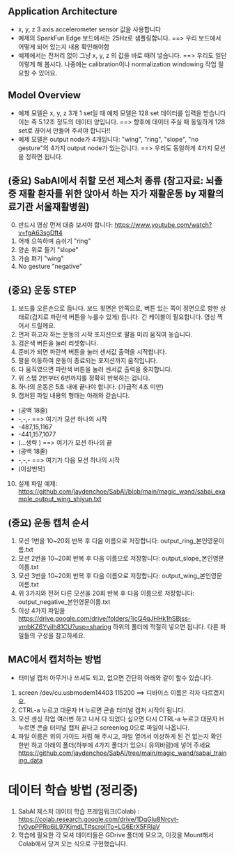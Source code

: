 


## Application Architecture
- x, y, z 3 axis accelerometer sensor 값을 사용합니다
- 예제의 SparkFun Edge 보드에서는 25Hz로 샘플링합니다. ==> 우리 보드에서 어떻게 되어 있는지 내용 확인해야함
- 예제에서는 전처리 없이 그냥 x, y, z 의 값을 바로 때려 넣습니다. ==> 우리도 일단 이렇게 해 봅시다. 나중에는 calibration이나 normalization windowing 작업 필요할 수 있어요.

## Model Overview
- 예제 모델은 x, y, z 3개 1 set일 때 예제 모델은 128 set 데이터를 입력을 받습니다 이는 즉 5.12초 정도의 데이터 양입니다. ==> 향후에 데이터 주실 때 동일하게 128 set로 끊어서 만들어 주셔야 합니다!!
- 예제 모델은 output node가 4개입니다: "wing", "ring", "slope", "no gesture"의 4가지 output node가 있는겁니다. ==> 우리도 동일하게 4가지 모션을 정하면 됩니다. 

## (중요) SabAI에서 취할 모션 제스처 종류 (참고자료: 뇌졸중 재활 환자를 위한 앉아서 하는 자가 재활운동 by 재활의료기관 서울재활병원)
0) 반드시 영상 먼저 대충 보셔야 합니다: https://www.youtube.com/watch?v=fgA63sgDft4
1) 어깨 으쓱하며 숨쉬기 "ring"
2) 양손 위로 들기 "slope"
3) 가슴 펴기 "wing"
4) No gesture "negative"

## (중요) 운동 STEP
1) 보드를 오른손으로 듭니다. 보드 윗면은 안쪽으로, 버튼 있는 쪽이 정면으로 향한 상태로(검지로 파란색 버튼을 누를수 있게) 듭니다. 긴 케이블이 필요합니다. 영상 찍어서 드릴께요.
2) 먼저 하고자 하는 운동의 시작 포지션으로 팔을 미리 움직여 놓습니다.
3) 검은색 버튼을 눌러 리셋합니다.
4) 준비가 되면 파란색 버튼을 눌러 센서값 출력을 시작합니다.
5) 팔을 이동하여 운동이 종료되는 포지션까지 움직입니다.
6) 다 움직였으면 파란색 버튼을 눌러 센서값 출력을 중지합니다.
7) 위 스텝 2번부터 6번까지를 정확히 반복하는 겁니다.
8) 하나의 운동은 5초 내에 끝나야 합니다. (가급적 4초 미만)
9) 캡처된 파일 내용의 형태는 아래와 같습니다.
* (공백 18줄)
* -,-,-  ==> 여기가 모션 하나의 시작
* -487,15,1167
* -441,157,1077
* (...생략 ) ==> 여기가 모션 하나의 끝
* (공백 18줄)
* -,-,- ==> 여기가 다음 모션 하나의 시작
* (이상반복)
10) 실제 파일 예제: https://github.com/jaydenchoe/SabAI/blob/main/magic_wand/sabai_example_output_wing_shiyun.txt

## (중요) 운동 캡처 순서
1) 모션 1번을 10~20회 반복 후 다음 이름으로 저장합니다: output_ring_본인영문이름.txt
2) 모션 2번을 10~20회 반복 후 다음 이름으로 저장합니다: output_slope_본인영문이름.txt
3) 모션 3번을 10~20회 반복 후 다음 이름으로 저장합니다: output_wing_본인영문이름.txt
4) 위 3가지와 전혀 다른 모션을 20회 반복 후 다음 이름으로 저장합니다: output_negative_본인영문이름.txt
5) 이상 4가지 파일을 https://drive.google.com/drive/folders/1icQ4qJHHk1hSBjss-vmbKZ6YyiIh81CU?usp=sharing 하위의 폴더에 적절히 넣으면 됩니다. 다른 파일들의 구성을 참고하세요.

## MAC에서 캡처하는 방법 
- 터미널 캡처 아무거나 쓰셔도 되고, 없으면 간단히 아래와 같이 할수 있습니다.
1) screen /dev/cu.usbmodem14403 115200 ==> 디바이스 이름은 각자 다르겠지요.
2) CTRL-a 누르고 대문자 H 누르면 콘솔 터미널 캡처 시작이 됩니다.
3) 모션 센싱 작업 여러번 하고 나서 다 되었다 싶으면 다시 CTRL-a 누르고 대문자 H 누르면 콘솔 터미널 캡처 끝나고 screenlog.0으로 파일이 나옵니다.
4) 파일 이름은 위의 가이드 처럼 해 주시고, 파일 열어서 이상하게 된 건 없는지 확인 한번 하고 아래의 폴더(하부에 4가지 폴더가 있으니 유의바람)에 넣어 주세요
https://github.com/jaydenchoe/SabAI/tree/main/magic_wand/sabai_training_data

# 데이터 학습 방법 (정리중)
1) SabAI 제스처 데이터 학습 프레임워크(Colab) : https://colab.research.google.com/drive/1DqGlu8Nrcyt-fy0vpPPRo6iL97KjmdLT#scrollTo=LG6ErX5FRIaV
2) 학습에 필요한 각 모셔 데이터들은 GDrive 폴더에 모으고, 이것을 Mount해서 Colab에서 당겨 오는 식으로 구현했습니다.

